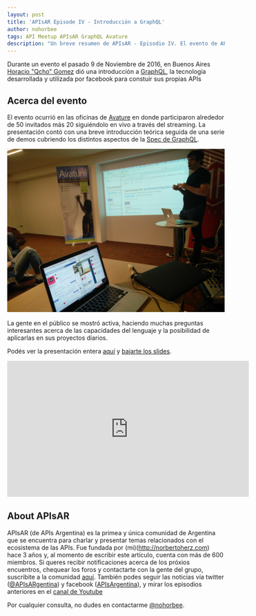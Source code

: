 ```yaml
---
layout: post
title: 'APIsAR Episode IV - Introducción a GraphQL'
author: nohorbee
tags: API Meetup APIsAR GraphQL Avature
description: "Un breve resumen de APIsAR - Episodio IV. El evento de APIs en Argentina cubrió algunos conceptos básicos de GraphQL"
---
```


Durante un evento el pasado 9 de Noviembre de 2016, en Buenos Aires [Horacio "Qcho" Gomez](https://twitter.com/qcho86) dió una introducción a [GraphQL](http://graphql.org/), la tecnología desarrollada y utilizada por facebook para constuir sus propias APIs


<!--MORE-->

## Acerca del evento

El evento ocurrió en las oficinas de [Avature](http://avature.net/) en donde participaron alrededor de 50 invitados más 20 siguiéndolo en vivo a través del streaming. La presentación contó con una breve introducción teórica seguida de una serie de demos cubriendo los distintos aspectos de la [Spec de GraphQL](https://facebook.github.io/graphql/).

![Traditional HTTP Request](/img/posts/APIsARe04.jpg)

La gente en el público se mostró activa, haciendo muchas preguntas interesantes acerca de las capacidades del lenguaje y la posibilidad de aplicarlas en sus proyectos diarios.


Podés ver la presentación entera [aquí](https://www.youtube.com/watch?v=snsHBPwb3NI) y [bajarte los slides](https://drive.google.com/open?id=0B6CdAm2r3U8mRnNfc1NTYjZiSEk­).

<iframe width="560" height="315" src="https://www.youtube.com/embed/snsHBPwb3NI" frameborder="0" allowfullscreen></iframe>

## About APIsAR

APIsAR (de APIs Argentina) es la primea y única comunidad de Argentina que se encuentra para charlar y presentar temas relacionados con el ecosistema de las APIs. Fue fundada por (mi)(http://norbertoherz.com) hace 3 años y, al momento de escribir este artículo, cuenta con más de 600 miembros. Si queres recibir notificaciones acerca de los próxios encuentros, chequear los foros y contactarte con la gente del grupo, suscribite a la comunidad [aquí](http://meetup.com/APIsAR). También podes seguir las noticias vía twitter ([@APIsARgentina](http://twitter.com/APIsARgentina)) y facebook ([APIsArgentina](http://facebook.com/APIsArgentina)), y mirar los episodios anteriores en el [canal de Youtube](https://www.youtube.com/channel/UCXGY6_mib3hmzz1TQJDoA3A)

Por cualquier consulta, no dudes en contactarme [@nohorbee](http://twitter.com/nohorbee).
